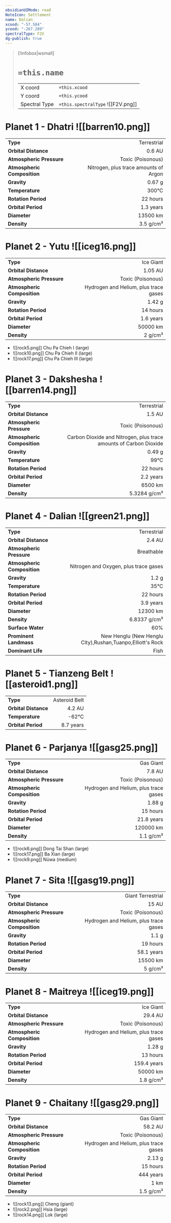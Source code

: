 ```yaml
---
obsidianUIMode: read
NoteIcon: Settlement
name: Dalian
xcood: "-57.584"
ycood: "-267.289"
spectralType: F2V
dg-publish: true
---
```

> [!infobox|wsmall]
> # `=this.name`
> | | |
> | - | - |
> | X coord | `=this.xcood` |
> | Y coord| `=this.ycood` |
> | Spectral Type | `=this.spectralType` ![[F2V.png]] |

# Planet 1 - Dhatri ![[barren10.png]]
|                             |                           |
| --------------------------- | -------------------------:|
| **Type**                    |             Terrestrial |
| **Orbital Distance**        |   0.6 AU |
| **Atmospheric Pressure**    |       Toxic (Poisonous) |
| **Atmospheric Composition** |      Nitrogen, plus trace amounts of Argon |
| **Gravity**                 |        0.67 g |
| **Temperature**             |    300°C |
| **Rotation Period**         |  22 hours |
| **Orbital Period** | 1.3 years |
| **Diameter**                |      13500 km | 
| **Density**                 |    3.5 g/cm³ |





# Planet 2 - Yutu ![[iceg16.png]]
|                             |                           |
| --------------------------- | -------------------------:|
| **Type**                    |             Ice Giant |
| **Orbital Distance**        |   1.05 AU |
| **Atmospheric Pressure**    |       Toxic (Poisonous) |
| **Atmospheric Composition** |      Hydrogen and Helium, plus trace gases |
| **Gravity**                 |        1.42 g |
| **Rotation Period**         |  14 hours |
| **Orbital Period** | 1.6 years |
| **Diameter**                |      50000 km | 
| **Density**                 |    2 g/cm³ |



- ![[rock5.png]] Chu Pa Chieh I (large)
- ![[rock10.png]] Chu Pa Chieh II (large)
- ![[rock17.png]] Chu Pa Chieh III (large)


# Planet 3 - Dakshesha ![[barren14.png]]
|                             |                           |
| --------------------------- | -------------------------:|
| **Type**                    |             Terrestrial |
| **Orbital Distance**        |   1.5 AU |
| **Atmospheric Pressure**    |       Toxic (Poisonous) |
| **Atmospheric Composition** |      Carbon Dioxide and Nitrogen, plus trace amounts of Carbon Dioxide |
| **Gravity**                 |        0.49 g |
| **Temperature**             |    99°C |
| **Rotation Period**         |  22 hours |
| **Orbital Period** | 2.2 years |
| **Diameter**                |      6500 km | 
| **Density**                 |    5.3284 g/cm³ |





# Planet 4 - Dalian ![[green21.png]]
|                             |                           |
| --------------------------- | -------------------------:|
| **Type**                    |             Terrestrial |
| **Orbital Distance**        |   2.4 AU |
| **Atmospheric Pressure**    |       Breathable |
| **Atmospheric Composition** |      Nitrogen and Oxygen, plus trace gases |
| **Gravity**                 |        1.2 g |
| **Temperature**             |    35°C |
| **Rotation Period**         |  22 hours |
| **Orbital Period** | 3.9 years |
| **Diameter**                |      12300 km | 
| **Density**                 |    6.8337 g/cm³ |
| **Surface Water**           |           60% | 
| **Prominent Landmass**      |         New Henglu (New Henglu City),Rushan,Tuanpo,Elliott's Rock | 
| **Dominant Life**           |         Fish |





# Planet 5 - Tianzeng Belt ![[asteroid1.png]]
|                             |                           |
| --------------------------- | -------------------------:|
| **Type**                    |             Asteroid Belt |
| **Orbital Distance**        |   4.2 AU |
| **Temperature**             |    -62°C |
| **Orbital Period** | 8.7 years |





# Planet 6 - Parjanya ![[gasg25.png]]
|                             |                           |
| --------------------------- | -------------------------:|
| **Type**                    |             Gas Giant |
| **Orbital Distance**        |   7.8 AU |
| **Atmospheric Pressure**    |       Toxic (Poisonous) |
| **Atmospheric Composition** |      Hydrogen and Helium, plus trace gases |
| **Gravity**                 |        1.88 g |
| **Rotation Period**         |  15 hours |
| **Orbital Period** | 21.8 years |
| **Diameter**                |      120000 km | 
| **Density**                 |    1.1 g/cm³ |



- ![[rock6.png]] Dong Tai Shan (large)
- ![[rock17.png]] Ba Xian (large)
- ![[rock9.png]] Nüwa (medium)


# Planet 7 - Sita ![[gasg19.png]]
|                             |                           |
| --------------------------- | -------------------------:|
| **Type**                    |             Giant Terrestrial |
| **Orbital Distance**        |   15 AU |
| **Atmospheric Pressure**    |       Toxic (Poisonous) |
| **Atmospheric Composition** |      Hydrogen and Helium, plus trace gases |
| **Gravity**                 |        1.1 g |
| **Rotation Period**         |  19 hours |
| **Orbital Period** | 58.1 years |
| **Diameter**                |      15500 km | 
| **Density**                 |    5 g/cm³ |





# Planet 8 - Maitreya ![[iceg19.png]]
|                             |                           |
| --------------------------- | -------------------------:|
| **Type**                    |             Ice Giant |
| **Orbital Distance**        |   29.4 AU |
| **Atmospheric Pressure**    |       Toxic (Poisonous) |
| **Atmospheric Composition** |      Hydrogen and Helium, plus trace gases |
| **Gravity**                 |        1.28 g |
| **Rotation Period**         |  13 hours |
| **Orbital Period** | 159.4 years |
| **Diameter**                |      50000 km | 
| **Density**                 |    1.8 g/cm³ |





# Planet 9 - Chaitany ![[gasg29.png]]
|                             |                           |
| --------------------------- | -------------------------:|
| **Type**                    |             Gas Giant |
| **Orbital Distance**        |   58.2 AU |
| **Atmospheric Pressure**    |       Toxic (Poisonous) |
| **Atmospheric Composition** |      Hydrogen and Helium, plus trace gases |
| **Gravity**                 |        2.13 g |
| **Rotation Period**         |  15 hours |
| **Orbital Period** | 444 years |
| **Diameter**                |      1 km | 
| **Density**                 |    1.5 g/cm³ |



- ![[rock13.png]] Cheng (giant)
- ![[rock2.png]] Hsia (large)
- ![[rock14.png]] Lok (large)


